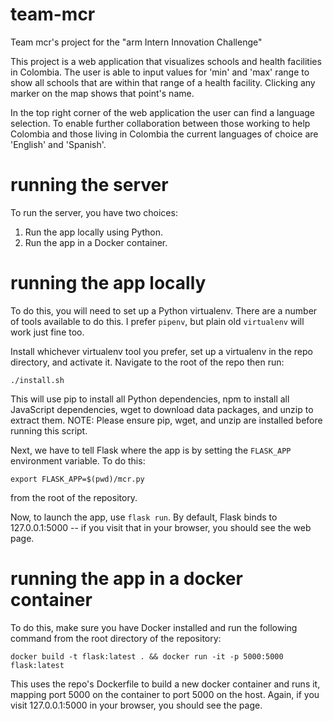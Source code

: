 # team-mcr
Team mcr's project for the "arm Intern Innovation Challenge"

This project is a web application that visualizes schools and health facilities in Colombia. The user is able to input values for 'min' and 'max' range to show all schools that are within that range of a health facility. Clicking any marker on the map shows that point's name.

In the top right corner of the web application the user can find a language selection. To enable further collaboration between those working to help Colombia and those living in Colombia the current languages of choice are 'English' and 'Spanish'.

# running the server
To run the server, you have two choices:

1. Run the app locally using Python.
2. Run the app in a Docker container.

# running the app locally
To do this, you will need to set up a Python virtualenv. There are a number of tools available to do this. I prefer
`pipenv`, but plain old `virtualenv` will work just fine too.

Install whichever virtualenv tool you prefer, set up a virtualenv in the repo directory, and activate it. Navigate to the root of the repo then run:

`./install.sh`

This will use pip to install all Python dependencies, npm to install all JavaScript dependencies, wget to download data packages, and unzip to extract them.
NOTE: Please ensure pip, wget, and unzip are installed before running this script.

Next, we have to tell Flask where the app is by setting the `FLASK_APP` environment variable. To do this:

`export FLASK_APP=$(pwd)/mcr.py`

from the root of the repository.

Now, to launch the app, use `flask run`. By default, Flask binds to 127.0.0.1:5000 -- if you visit that in your browser,
you should see the web page.

# running the app in a docker container
To do this, make sure you have Docker installed and run the following command from the root directory of the repository:

`docker build -t flask:latest . && docker run -it -p 5000:5000 flask:latest`

This uses the repo's Dockerfile to build a new docker container and runs it, mapping port 5000 on the container to
port 5000 on the host. Again, if you visit 127.0.0.1:5000 in your browser, you should see the page.
